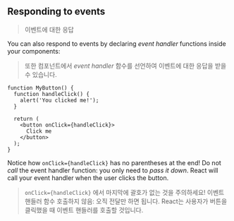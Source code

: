 ## Responding to events
> 이벤트에 대한 응답

You can also respond to events by declaring _event handler_ functions inside your components:
> 또한 컴포넌트에서 *event handler* 함수를 선언하여 이벤트에 대한 응답을 받을 수 있습니다.

```tsx
function MyButton() {
  function handleClick() {
    alert('You clicked me!');
  }

  return (
    <button onClick={handleClick}>
      Click me
    </button>
  );
}
```

Notice how `onClick={handleClick}` has no parentheses at the end! Do not _call_ the event handler function: you only need to _pass it down_. React will call your event handler when the user clicks the button.
> `onClick={handleClick}` 에서 마지막에 괄호가 없는 것을 주의하세요! 이벤트 핸들러 함수 호출하지 않음: 오직 전달만 하면 됩니다. React는 사용자가 버튼을 클릭했을 때 이벤트 핸들러를 호출할 것입니다.
